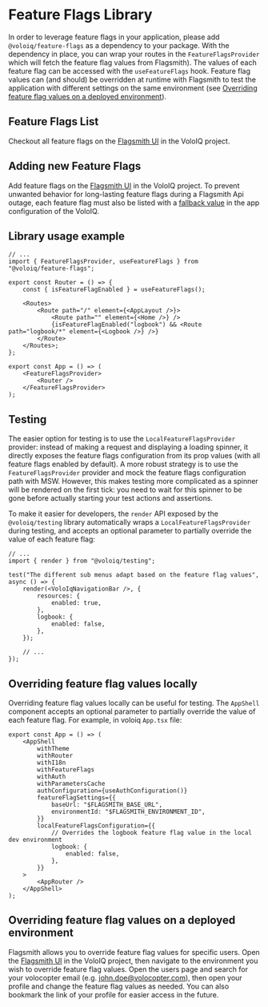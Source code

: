 # Feature Flags Library

In order to leverage feature flags in your application, please add `@voloiq/feature-flags` as a dependency to your package.
With the dependency in place, you can wrap your routes in the `FeatureFlagsProvider` which will fetch the feature flag values from Flagsmith).
The values of each feature flag can be accessed with the `useFeatureFlags` hook.
Feature flag values can (and should) be overridden at runtime with Flagsmith to test the application with different settings on the same environment (see [Overriding feature flag values on a deployed environment](#overriding-feature-flag-values-on-a-deployed-environment)).

## Feature Flags List

Checkout all feature flags on the [Flagsmith UI](https://flagsmith.volocloud.org/) in the VoloIQ project.

## Adding new Feature Flags

Add feature flags on the [Flagsmith UI](https://flagsmith.volocloud.org/) in the VoloIQ project.
To prevent unwanted behavior for long-lasting feature flags during a Flagsmith Api outage, each feature flag must also be listed with a [fallback value](https://dev.azure.com/volocopter/devops/_git/devops-voloiq-services-appconfig?path=/configuration/apps/voloiq-ui.yml) in the app configuration of the VoloIQ.

## Library usage example

```tsx
// ...
import { FeatureFlagsProvider, useFeatureFlags } from "@voloiq/feature-flags";

export const Router = () => {
    const { isFeatureFlagEnabled } = useFeatureFlags();

    <Routes>
        <Route path="/" element={<AppLayout />}>
            <Route path="" element={<Home />} />
            {isFeatureFlagEnabled("logbook") && <Route path="logbook/*" element={<Logbook />} />}
        </Route>
    </Routes>;
};

export const App = () => (
    <FeatureFlagsProvider>
        <Router />
    </FeatureFlagsProvider>
);
```

## Testing

The easier option for testing is to use the `LocalFeatureFlagsProvider` provider: instead of making a request and displaying a loading spinner, it directly exposes the feature flags configuration from its prop values (with all feature flags enabled by default).
A more robust strategy is to use the `FeatureFlagsProvider` provider and mock the feature flags configuration path with MSW. However, this makes testing more complicated as a spinner will be rendered on the first tick: you need to wait for this spinner to be gone before actually starting your test actions and assertions.

To make it easier for developers, the `render` API exposed by the `@voloiq/testing` library automatically wraps a `LocalFeatureFlagsProvider` during testing, and accepts an optional parameter to partially override the value of each feature flag:

```tsx
// ...
import { render } from "@voloiq/testing";

test("The different sub menus adapt based on the feature flag values", async () => {
    render(<VoloIqNavigationBar />, {
        resources: {
            enabled: true,
        },
        logbook: {
            enabled: false,
        },
    });

    // ...
});
```

## Overriding feature flag values locally

Overriding feature flag values locally can be useful for testing.
The `AppShell` component accepts an optional parameter to partially override the value of each feature flag. For example, in voloiq `App.tsx` file:

```tsx
export const App = () => (
    <AppShell
        withTheme
        withRouter
        withI18n
        withFeatureFlags
        withAuth
        withParametersCache
        authConfiguration={useAuthConfiguration()}
        featureFlagSettings={{
            baseUrl: "$FLAGSMITH_BASE_URL",
            environmentId: "$FLAGSMITH_ENVIRONMENT_ID",
        }}
        localFeatureFlagsConfiguration={{
            // Overrides the logbook feature flag value in the local dev environment
            logbook: {
                enabled: false,
            },
        }}
    >
        <AppRouter />
    </AppShell>
);
```

## Overriding feature flag values on a deployed environment

Flagsmith allows you to override feature flag values for specific users.
Open the [Flagsmith UI](https://flagsmith.volocloud.org/) in the VoloIQ project, then navigate to the environment you wish to override feature flag values. Open the users page and search for your volocopter email (e.g. john.doe@volocopter.com), then open your profile and change the feature flag values as needed.
You can also bookmark the link of your profile for easier access in the future.
